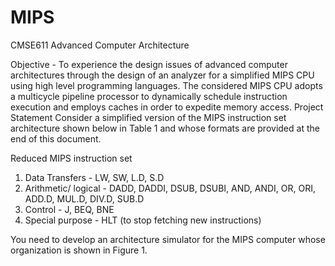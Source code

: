 MIPS
====

CMSE611 Advanced Computer Architecture

Objective - To experience the design issues of advanced computer architectures through the design of an analyzer for a 
simplified MIPS CPU using high level programming languages. The considered MIPS CPU  adopts a multicycle  pipeline  processor  to  dynamically  schedule  instruction  execution  and  employs  caches  in  order  to 
expedite memory access.
Project Statement
Consider a simplified version of the MIPS instruction set architecture shown below in Table 1 and whose 
formats are provided at the end of this document.

Reduced MIPS instruction set

1. Data Transfers - LW, SW, L.D, S.D
2. Arithmetic/ logical - DADD, DADDI, DSUB, DSUBI, AND, ANDI, OR, ORI, ADD.D, MUL.D, DIV.D, SUB.D
3. Control - J, BEQ, BNE 
4. Special purpose - HLT (to stop fetching new instructions)

You  need  to  develop  an  architecture simulator for the MIPS computer  whose organization  is  shown  in  Figure  1.  
